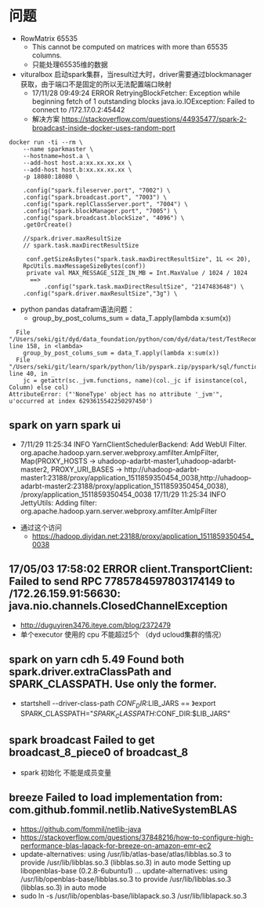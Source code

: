 #   问题
*   RowMatrix  65535
    -   This cannot be computed on matrices with more than 65535 columns.
    -   只能处理65535维的数据
*   vituralbox 启动spark集群，当result过大时，driver需要通过blockmanager 获取，由于端口不是固定的所以无法配置端口映射
    -   17/11/28 09:49:24 ERROR RetryingBlockFetcher: Exception while beginning fetch of 1 outstanding blocks 
java.io.IOException: Failed to connect to /172.17.0.2:45442
    -   解决方案 https://stackoverflow.com/questions/44935477/spark-2-broadcast-inside-docker-uses-random-port
```
docker run -ti --rm \
    --name sparkmaster \
    --hostname=host.a \
    --add-host host.a:xx.xx.xx.xx \
    --add-host host.b:xx.xx.xx.xx \
    -p 18080:18080 \

    .config("spark.fileserver.port", "7002") \
    .config("spark.broadcast.port", "7003") \
    .config("spark.replClassServer.port", "7004") \
    .config("spark.blockManager.port", "7005") \
    .config("spark.broadcast.blockSize", "4096") \
    .getOrCreate()

    //spark.driver.maxResultSize
    // spark.task.maxDirectResultSize

     conf.getSizeAsBytes("spark.task.maxDirectResultSize", 1L << 20),
    RpcUtils.maxMessageSizeBytes(conf))
     private val MAX_MESSAGE_SIZE_IN_MB = Int.MaxValue / 1024 / 1024
      ==>
          .config("spark.task.maxDirectResultSize", "2147483648") \
    .config("spark.driver.maxResultSize","3g") \

```
*   python pandas datafram语法问题：
    -   group_by_post_colums_sum = data_T.apply(lambda x:sum(x))
```
  File "/Users/seki/git/dyd/data_foundation/python/com/dyd/data/test/TestRecommend.py", line 158, in <lambda>
    group_by_post_colums_sum = data_T.apply(lambda x:sum(x))
  File "/Users/seki/git/learn/spark/python/lib/pyspark.zip/pyspark/sql/functions.py", line 40, in _
    jc = getattr(sc._jvm.functions, name)(col._jc if isinstance(col, Column) else col)
AttributeError: ("'NoneType' object has no attribute '_jvm'", u'occurred at index 6293615542250297450')
```


##    spark on yarn  spark ui
-   7/11/29 11:25:34 INFO YarnClientSchedulerBackend: Add WebUI Filter. org.apache.hadoop.yarn.server.webproxy.amfilter.AmIpFilter, Map(PROXY_HOSTS -> uhadoop-adarbt-master1,uhadoop-adarbt-master2, PROXY_URI_BASES -> http://uhadoop-adarbt-master1:23188/proxy/application_1511859350454_0038,http://uhadoop-adarbt-master2:23188/proxy/application_1511859350454_0038), /proxy/application_1511859350454_0038
17/11/29 11:25:34 INFO JettyUtils: Adding filter: org.apache.hadoop.yarn.server.webproxy.amfilter.AmIpFilter
*   通过这个访问
    -   https://hadoop.diyidan.net:23188/proxy/application_1511859350454_0038


##   17/05/03 17:58:02 ERROR client.TransportClient: Failed to send RPC 7785784597803174149 to /172.26.159.91:56630: java.nio.channels.ClosedChannelException 
*   http://duguyiren3476.iteye.com/blog/2372479
*   单个executor 使用的 cpu 不能超过5个 （dyd ucloud集群的情况）


## spark on yarn cdh 5.49 Found both spark.driver.extraClassPath and SPARK_CLASSPATH. Use only the former.
*  startshell  --driver-class-path  $CONF_DIR:$LIB_JARS == 》export SPARK_CLASSPATH="$SPARK_CLASSPATH:$CONF_DIR:$LIB_JARS"

## spark broadcast  Failed to get broadcast_8_piece0 of broadcast_8
*  spark 初始化 不能是成员变量


## breeze Failed to load implementation from: com.github.fommil.netlib.NativeSystemBLAS
*  https://github.com/fommil/netlib-java
*  https://stackoverflow.com/questions/37848216/how-to-configure-high-performance-blas-lapack-for-breeze-on-amazon-emr-ec2
*  update-alternatives: using /usr/lib/atlas-base/atlas/libblas.so.3 to provide /usr/lib/libblas.so.3 (libblas.so.3) in auto mode
Setting up libopenblas-base (0.2.8-6ubuntu1) ...
update-alternatives: using /usr/lib/openblas-base/libblas.so.3 to provide /usr/lib/libblas.so.3 (libblas.so.3) in auto mode
* sudo ln -s /usr/lib/openblas-base/liblapack.so.3 /usr/lib/liblapack.so.3
